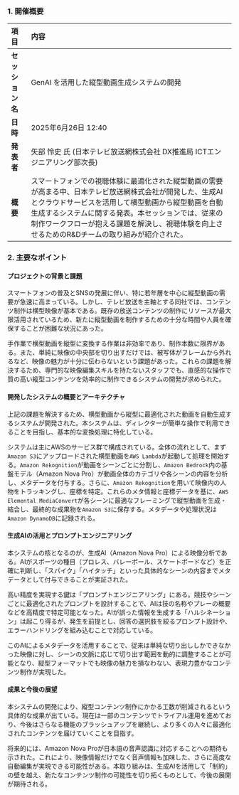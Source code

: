 ### 1. 開催概要

| 項目 | 内容 |
| :--- | :---------- |
| **セッション名** | GenAI を活用した縦型動画生成システムの開発 |
| **日時** | 2025年6月26日 12:40 |
| **発表者** | 矢部 怜史 氏 (日本テレビ放送網株式会社 DX推進局 ICTエンジニアリング部次長) |
| **概要** | スマートフォンでの視聴体験に最適化された縦型動画の需要が高まる中、日本テレビ放送網株式会社が開発した、生成AIとクラウドサービスを活用して横型動画から縦型動画を自動生成するシステムに関する発表。本セッションでは、従来の制作ワークフローが抱える課題を解決し、視聴体験を向上させるためのR&Dチームの取り組みが紹介された。 |

### 2. 主要なポイント

#### プロジェクトの背景と課題
スマートフォンの普及とSNSの発展に伴い、特に若年層を中心に縦型動画の需要が急速に高まっている。しかし、テレビ放送を主軸とする同社では、コンテンツ制作は横型映像が基本である。既存の放送コンテンツの制作にリソースが最大限活用されているため、新たに縦型動画を制作するための十分な時間や人員を確保することが困難な状況にあった。

手作業で横型動画を縦型に変換する作業は非効率であり、制作本数に限界がある。また、単純に映像の中央部を切り出すだけでは、被写体がフレームから外れるなど、映像の魅力が十分に伝わらないという課題があった。これらの課題を解決するため、専門的な映像編集スキルを持たないスタッフでも、直感的な操作で質の高い縦型コンテンツを効率的に制作できるシステムの開発が求められた。

#### 開発したシステムの概要とアーキテクチャ
上記の課題を解決するため、横型動画から縦型に最適化された動画を自動生成するシステムが開発された。本システムは、ディレクターが簡単な操作で利用できることを目指し、基本的な変換処理に特化している。

システムは主にAWSのサービス群で構成されている。全体の流れとして、まず`Amazon S3`にアップロードされた横型動画を`AWS Lambda`が起動して処理を開始する。`Amazon Rekognition`が動画をシーンごとに分割し、`Amazon Bedrock`内の基盤モデル（Amazon Nova Pro）が動画全体のカテゴリや各シーンの内容を分析し、メタデータを付与する。さらに、`Amazon Rekognition`を用いて映像内の人物をトラッキングし、座標を特定。これらのメタ情報と座標データを基に、`AWS Elemental MediaConvert`が各シーンに最適なフレーミングで縦型動画を生成・結合し、最終的な成果物を`Amazon S3`に保存する。メタデータや処理状況は`Amazon DynamoDB`に記録される。

#### 生成AIの活用とプロンプトエンジニアリング
本システムの核となるのが、生成AI（Amazon Nova Pro）による映像分析である。AIがスポーツの種目（プロレス、バレーボール、スケートボードなど）を正確に判断し、「スパイク」「ハイタッチ」といった具体的なシーンの内容までメタデータとして付与できることが実証された。

高い精度を実現する鍵は「プロンプトエンジニアリング」にある。競技やシーンごとに最適化されたプロンプトを設計することで、AIは技の名称やプレーの概要などを高精度で特定可能となった。AIが誤った情報を生成する「ハルシネーション」は起こり得るが、発生を前提とし、回答の選択肢を絞るプロンプト設計や、エラーハンドリングを組み込むことで対応している。

このAIによるメタデータを活用することで、従来は単純な切り出ししかできなかった映像に対し、シーンの文脈に応じて切り出す範囲を動的に調整することが可能となり、縦型フォーマットでも映像の魅力を損なわない、表現力豊かなコンテンツ制作が実現した。

#### 成果と今後の展望
本システムの開発により、縦型コンテンツ制作にかかる工数が削減されるという具体的な成果が出ている。現在は一部のコンテンツでトライアル運用を進めており、今後はさらなる機能のブラッシュアップを継続し、より多くの人々に最適化されたコンテンツを届けていくことを目指す。

将来的には、Amazon Nova Proが日本語の音声認識に対応することへの期待も示された。これにより、映像情報だけでなく音声情報も加味した、さらに高度な自動編集が実現できる可能性がある。本取り組みは、生成AIを活用して「制約」の壁を越え、新たなコンテンツ制作の可能性を切り拓くものとして、今後の展開が期待される。
